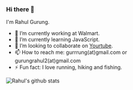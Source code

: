 ### Hi there 👋

I'm Rahul Gurung.

- 🔭 I’m currently working at Walmart.
- 🌱 I’m currently learning JavaScript.
- 👯 I’m looking to collaborate on [Yourtube](https://github.com/gurrrung/YourTube).
- 📫 How to reach me: gurrrung(at)gmail.com or gurungrahul2(at)gmail.com
- ⚡ Fun fact: I love running, hiking and fishing.


![Rahul's github stats](https://github-readme-stats.vercel.app/api?username=gurrrung&show_icons=true)

